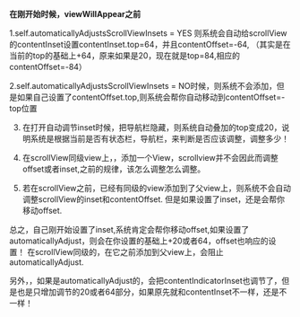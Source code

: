 **在刚开始时候，viewWillAppear之前**

1.self.automaticallyAdjustsScrollViewInsets = YES
则系统会自动给scrollView的contentInset设置contentInset.top=64，并且contentOffset=-64, （其实是在当前的top的基础上+64，原来如果是20，现在就是top=84,相应的contentOffset=-84）

2.self.automaticallyAdjustsScrollViewInsets = NO时候，则系统不会添加，但是如果自己设置了contentOffset.top,则系统会帮你自动移动到contentOffset=-top位置

3. 在打开自动调节inset时候，把导航栏隐藏，则系统自动叠加的top变成20，说明系统是根据当前是否有状态栏，导航栏，来判断是否应该调整，调整多少！

4. 在scrollView同级view上，，添加一个View，scrollview并不会因此而调整offset或者inset,之前的规律，该怎么调整怎么调整。

5. 若在scrollView之前，已经有同级的view添加到了父view上，则系统不会自动调整scrollView的inset和contentOffset. 但是如果设置了inset，还是会帮你移动offset.


总之，自己刚开始设置了inset,系统肯定会帮你移动offset,如果设置了automaticallyAdjust，则会在你设置的基础上+20或者64，offset也响应的设置！ 在scrollView同级的，在它之前添加到父view上，会阻止automaticallyAdjust.

另外，，如果是automaticallyAdjust的，会把contentIndicatorInset也调节了，但是也是只增加调节的20或者64部分，如果原先就和contentInset不一样，还是不一样！